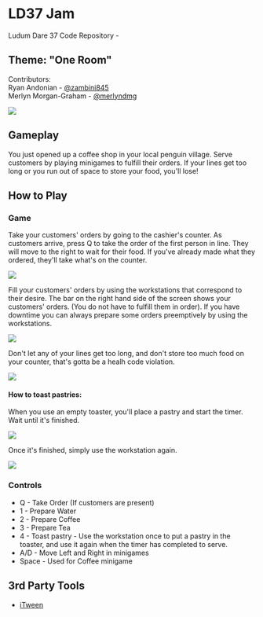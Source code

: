 # LD37 Jam #
Ludum Dare 37 Code Repository - 
## Theme: "One Room" ##

Contributors:  
Ryan Andonian - [@zambini845][1]  
Merlyn Morgan-Graham - [@merlyndmg][2]  

![][20]

## Gameplay ##
You just opened up a coffee shop in your local penguin village. Serve customers by playing minigames to fulfill their orders. If your lines get too long or you run out of space to store your food, you'll lose!

## How to Play ##
### Game ###
Take your customers' orders by going to the cashier's counter. As customers arrive, press Q to take the order of the first person in line. They will move to the right to wait for their food. If you've already made what they ordered, they'll take what's on the counter.


![][25]

Fill your customers' orders by using the workstations that correspond to their desire. The bar on the right hand side of the screen shows your customers' orders. (You do not have to fulfill them in order). If you have downtime you can always prepare some orders preemptively by using the workstations.

![][24]

Don't let any of your lines get too long, and don't store too much food on your counter, that's gotta be a healh code violation.

![][26]

#### How to toast pastries: ####
When you use an empty toaster, you'll place a pastry and start the timer. Wait until it's finished.

![][28]

Once it's finished, simply use the workstation again.

![][27]


### Controls ###
+ Q - Take Order (If customers are present)
+ 1 - Prepare Water
+ 2 - Prepare Coffee
+ 3 - Prepare Tea
+ 4 - Toast pastry - Use the workstation once to put a pastry in the toaster, and use it again when the timer has completed to serve.
+ A/D - Move Left and Right in minigames
+ Space - Used for Coffee minigame

## 3rd Party Tools ##
+ [iTween][10]
 
[0]: https://ldjam.com/
[1]: https://twitter.com/Zambini845
[2]: https://twitter.com/merlyndmg
[10]: http://itween.pixelplacement.com
[20]: https://raw.githubusercontent.com/randonia/ld37/master/screenshots/maingame.PNG
[21]: https://raw.githubusercontent.com/randonia/ld37/master/screenshots/mg_coffee.PNG
[22]: https://raw.githubusercontent.com/randonia/ld37/master/screenshots/mg_tea.PNG
[23]: https://raw.githubusercontent.com/randonia/ld37/master/screenshots/mg_water.PNG
[24]: https://raw.githubusercontent.com/randonia/ld37/master/screenshots/maingame_waiting.PNG
[25]: https://raw.githubusercontent.com/randonia/ld37/master/screenshots/maingame_queue.PNG
[26]: https://raw.githubusercontent.com/randonia/ld37/master/screenshots/maingame_inventory.PNG
[27]: https://raw.githubusercontent.com/randonia/ld37/master/screenshots/bakery_done.PNG
[28]: https://raw.githubusercontent.com/randonia/ld37/master/screenshots/bakery_cooking.PNG
